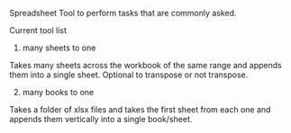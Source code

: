 Spreadsheet Tool to perform tasks that are commonly asked.

Current tool list

1. many sheets to one

Takes many sheets across the workbook of the same range and appends them into a single sheet. Optional to transpose or not transpose.

2. many books to one

Takes a folder of xlsx files and takes the first sheet from each one and appends them vertically into a single book/sheet.

